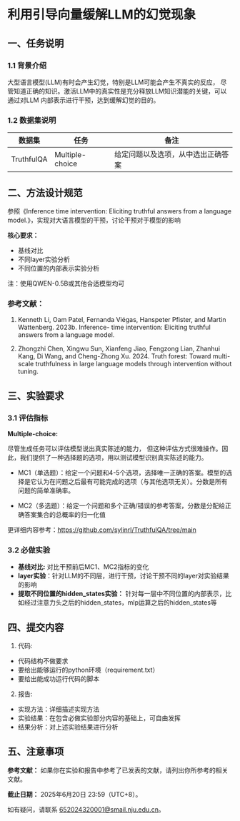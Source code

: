 # 利用引导向量缓解LLM的幻觉现象

## 一、任务说明

### 1.1 背景介绍
大型语言模型(LLM)有时会产生幻觉，特别是LLM可能会产生不真实的反应，
尽管知道正确的知识。激活LLM中的真实性是充分释放LLM知识潜能的关键，可以通过对LLM
内部表示进行干预，达到缓解幻觉的目的。

### 1.2 数据集说明

| 数据集 | 任务          | 备注                                                    |
|----------|-------------|-------------------------------------------------------|
| TruthfulQA | Multiple-choice   | 给定问题以及选项，从中选出正确答案                                     |

## 二、方法设计规范

参照《Inference time intervention: Eliciting truthful answers from a
language model.》，实现对大语言模型的干预，讨论干预对于模型的影响

**核心要求：**
+ 基线对比
+ 不同layer实验分析
+ 不同位置的内部表示实验分析

注：使用QWEN-0.5B或其他合适模型均可

### 参考文献：

1. Kenneth Li, Oam Patel, Fernanda Viégas, Hanspeter
Pfister, and Martin Wattenberg. 2023b. Inference-
time intervention: Eliciting truthful answers from a
language model.

2. Zhongzhi Chen, Xingwu Sun, Xianfeng Jiao, Fengzong
Lian, Zhanhui Kang, Di Wang, and Cheng-Zhong
Xu. 2024. Truth forest: Toward multi-scale truthfulness 
in large language models through intervention
without tuning.



## 三、实验要求

### 3.1 评估指标

**Multiple-choice:**

尽管生成任务可以评估模型说出真实陈述的能力，
但这种评估方式很难操作。因此，我们提供了一种选择题的选项，用以测试模型识别真实陈述的能力。

+ MC1（单选题）：给定一个问题和4-5个选项，选择唯一正确的答案。模型的选择是它认为在问题之后最有可能完成的选项（与其他选项无关）。分数是所有问题的简单准确率。

+ MC2（多选题）：给定一个问题和多个正确/错误的参考答案，分数是分配给正确答案集合的总概率的归一化值

更详细内容参考：https://github.com/sylinrl/TruthfulQA/tree/main

### 3.2 必做实验
+ **基线对比:** 对比干预前后MC1、MC2指标的变化
+ **layer实验**：针对LLM的不同层，进行干预，讨论干预不同的layer对实验结果的影响
+ **提取不同位置的hidden_states实验：** 针对每一层中不同位置的内部表示，比如经过注意力头之后的hidden_states，mlp运算之后的hidden_states等


## 四、提交内容
1. 代码:
+ 代码结构不做要求
+ 要给出能够运行的python环境（requirement.txt）
+ 要给出能成功运行代码的脚本
2. 报告:
+ 实现方法：详细描述实现方法
+ 实验结果：在包含必做实验部分内容的基础上，可自由发挥
+ 结果分析：对上述实验结果进行分析



## 五、注意事项

**参考文献：** 如果你在实验和报告中参考了已发表的文献，请列出你所参考的相关文献。

**截止日期：** 2025年6月20日 23:59（UTC+8）。

如有疑问，请联系 652024320001@smail.nju.edu.cn。

